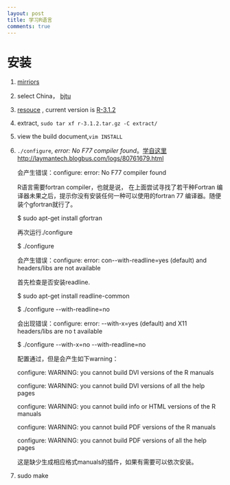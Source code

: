 ```yaml
---
layout: post
title: 学习R语言 
comments: true
---
```


# 安装


1. [mirriors](http://cran.r-project.org/mirrors.html)

2. select China， [bjtu](http://mirror.bjtu.edu.cn/cran)

3. [resouce](http://mirror.bjtu.edu.cn/cran/sources.html) , current version is [R-3.1.2](http://mirror.bjtu.edu.cn/cran/src/base/R-3/R-3.1.2.tar.gz)

4. extract,    `sudo tar xf r-3.1.2.tar.gz -C extract/`

5. view the build document,`vim INSTALL`

6. `./configure`,  *error: No F77 compiler found*。[学自这里http://laymantech.blogbus.com/logs/80761679.html](http://laymantech.blogbus.com/logs/80761679.html)

	 会产生错误：configure: error: No F77 compiler found
	
	 R语言需要fortran compiler，也就是说， 在上面尝试寻找了若干种Fortran 编译器未果之后，提示你没有安装任何一种可以使用的fortran 77 编译器。随便装个gfortran就行了。
	
	 $ sudo apt-get install gfortran
	
	 再次运行./configure
	
	 $ ./configure
	
	 会产生错误：configure: error: con--with-readline=yes (default) and headers/libs are not available
	
	 首先检查是否安装readline.
	
	 $ sudo apt-get install readline-common
	
	 $ ./configure --with-readline=no
	
	 会出现错误：configure: error: --with-x=yes (default) and X11 headers/libs are no t available
	
	 $ ./configure --with-x=no --with-readline=no
	
	 配置通过，但是会产生如下warning：
	
	 configure: WARNING: you cannot build DVI versions of the R manuals
	
	 configure: WARNING: you cannot build DVI versions of all the help pages
	
	 configure: WARNING: you cannot build info or HTML versions of the R manuals
	
	 configure: WARNING: you cannot build PDF versions of the R manuals
	
	 configure: WARNING: you cannot build PDF versions of all the help pages
	
	 这是缺少生成相应格式manuals的插件，如果有需要可以依次安装。


7. sudo make
